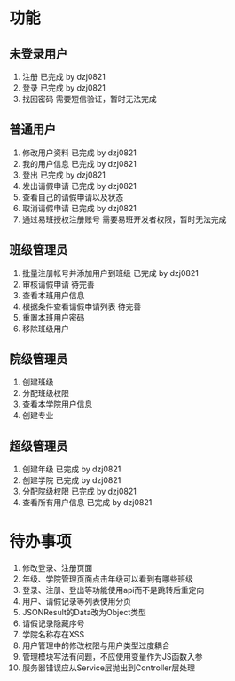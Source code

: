 # 功能 #
## 未登录用户 ##
1. 注册 已完成 by dzj0821
2. 登录 已完成 by dzj0821
3. 找回密码 需要短信验证，暂时无法完成

## 普通用户 ##
1. 修改用户资料 已完成 by dzj0821
2. 我的用户信息 已完成 by dzj0821
3. 登出 已完成 by dzj0821
4. 发出请假申请 已完成 by dzj0821
5. 查看自己的请假申请以及状态
6. 取消请假申请 已完成 by dzj0821
7. 通过易班授权注册账号 需要易班开发者权限，暂时无法完成

## 班级管理员 ##
1. 批量注册帐号并添加用户到班级 已完成 by dzj0821
2. 审核请假申请 待完善
3. 查看本班用户信息
4. 根据条件查看请假申请列表 待完善
5. 重置本班用户密码
6. 移除班级用户

## 院级管理员 ##
1. 创建班级
2. 分配班级权限
3. 查看本学院用户信息
4. 创建专业

## 超级管理员 ##
1. 创建年级 已完成 by dzj0821
2. 创建学院 已完成 by dzj0821
3. 分配院级权限  已完成 by dzj0821
4. 查看所有用户信息  已完成 by dzj0821

# 待办事项 #
1. 修改登录、注册页面
2. 年级、学院管理页面点击年级可以看到有哪些班级
3. 登录、注册、登出等功能使用api而不是跳转后重定向
4. 用户、请假记录等列表使用分页
5. JSONResult的Data改为Object类型
6. 请假记录隐藏序号
7. 学院名称存在XSS
8. 用户管理中的修改权限与用户类型过度耦合
9. 管理模块写法有问题，不应使用变量作为JS函数入参
10. 服务器错误应从Service层抛出到Controller层处理